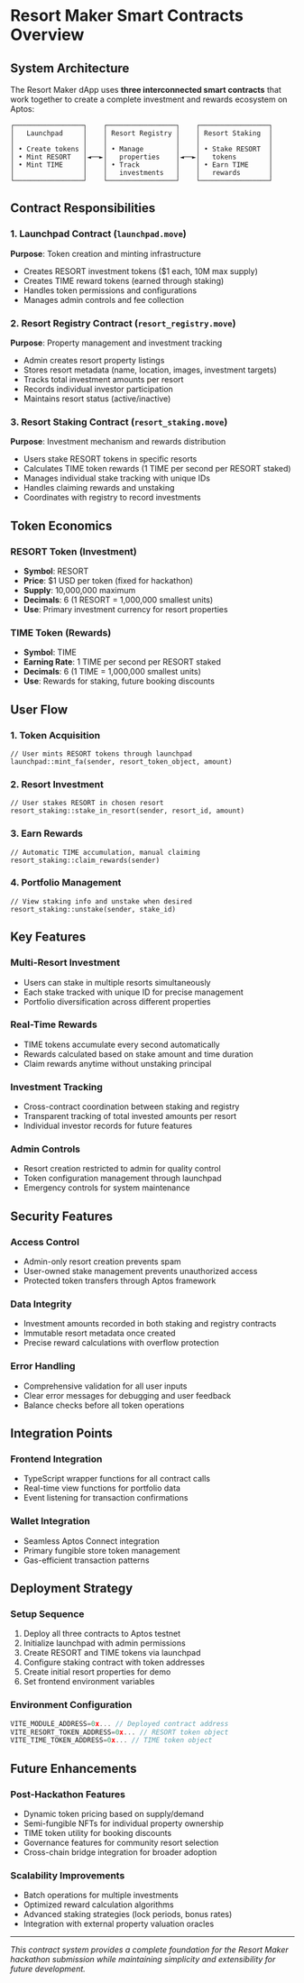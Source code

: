# Resort Maker Smart Contracts Overview

## System Architecture

The Resort Maker dApp uses **three interconnected smart contracts** that work together to create a complete investment and rewards ecosystem on Aptos:

```
┌─────────────────┐    ┌─────────────────┐    ┌─────────────────┐
│   Launchpad     │    │ Resort Registry │    │ Resort Staking  │
│                 │    │                 │    │                 │
│ • Create tokens │    │ • Manage        │    │ • Stake RESORT  │
│ • Mint RESORT   │◄──►│   properties    │◄──►│   tokens        │
│ • Mint TIME     │    │ • Track         │    │ • Earn TIME     │
│                 │    │   investments   │    │   rewards       │
└─────────────────┘    └─────────────────┘    └─────────────────┘
```

## Contract Responsibilities

### 1. Launchpad Contract (`launchpad.move`)

**Purpose**: Token creation and minting infrastructure

- Creates RESORT investment tokens ($1 each, 10M max supply)
- Creates TIME reward tokens (earned through staking)
- Handles token permissions and configurations
- Manages admin controls and fee collection

### 2. Resort Registry Contract (`resort_registry.move`)

**Purpose**: Property management and investment tracking

- Admin creates resort property listings
- Stores resort metadata (name, location, images, investment targets)
- Tracks total investment amounts per resort
- Records individual investor participation
- Maintains resort status (active/inactive)

### 3. Resort Staking Contract (`resort_staking.move`)

**Purpose**: Investment mechanism and rewards distribution

- Users stake RESORT tokens in specific resorts
- Calculates TIME token rewards (1 TIME per second per RESORT staked)
- Manages individual stake tracking with unique IDs
- Handles claiming rewards and unstaking
- Coordinates with registry to record investments

## Token Economics

### RESORT Token (Investment)

- **Symbol**: RESORT
- **Price**: $1 USD per token (fixed for hackathon)
- **Supply**: 10,000,000 maximum
- **Decimals**: 6 (1 RESORT = 1,000,000 smallest units)
- **Use**: Primary investment currency for resort properties

### TIME Token (Rewards)

- **Symbol**: TIME
- **Earning Rate**: 1 TIME per second per RESORT staked
- **Decimals**: 6 (1 TIME = 1,000,000 smallest units)
- **Use**: Rewards for staking, future booking discounts

## User Flow

### 1. Token Acquisition

```move
// User mints RESORT tokens through launchpad
launchpad::mint_fa(sender, resort_token_object, amount)
```

### 2. Resort Investment

```move
// User stakes RESORT in chosen resort
resort_staking::stake_in_resort(sender, resort_id, amount)
```

### 3. Earn Rewards

```move
// Automatic TIME accumulation, manual claiming
resort_staking::claim_rewards(sender)
```

### 4. Portfolio Management

```move
// View staking info and unstake when desired
resort_staking::unstake(sender, stake_id)
```

## Key Features

### Multi-Resort Investment

- Users can stake in multiple resorts simultaneously
- Each stake tracked with unique ID for precise management
- Portfolio diversification across different properties

### Real-Time Rewards

- TIME tokens accumulate every second automatically
- Rewards calculated based on stake amount and time duration
- Claim rewards anytime without unstaking principal

### Investment Tracking

- Cross-contract coordination between staking and registry
- Transparent tracking of total invested amounts per resort
- Individual investor records for future features

### Admin Controls

- Resort creation restricted to admin for quality control
- Token configuration management through launchpad
- Emergency controls for system maintenance

## Security Features

### Access Control

- Admin-only resort creation prevents spam
- User-owned stake management prevents unauthorized access
- Protected token transfers through Aptos framework

### Data Integrity

- Investment amounts recorded in both staking and registry contracts
- Immutable resort metadata once created
- Precise reward calculations with overflow protection

### Error Handling

- Comprehensive validation for all user inputs
- Clear error messages for debugging and user feedback
- Balance checks before all token operations

## Integration Points

### Frontend Integration

- TypeScript wrapper functions for all contract calls
- Real-time view functions for portfolio data
- Event listening for transaction confirmations

### Wallet Integration

- Seamless Aptos Connect integration
- Primary fungible store token management
- Gas-efficient transaction patterns

## Deployment Strategy

### Setup Sequence

1. Deploy all three contracts to Aptos testnet
2. Initialize launchpad with admin permissions
3. Create RESORT and TIME tokens via launchpad
4. Configure staking contract with token addresses
5. Create initial resort properties for demo
6. Set frontend environment variables

### Environment Configuration

```typescript
VITE_MODULE_ADDRESS=0x... // Deployed contract address
VITE_RESORT_TOKEN_ADDRESS=0x... // RESORT token object
VITE_TIME_TOKEN_ADDRESS=0x... // TIME token object
```

## Future Enhancements

### Post-Hackathon Features

- Dynamic token pricing based on supply/demand
- Semi-fungible NFTs for individual property ownership
- TIME token utility for booking discounts
- Governance features for community resort selection
- Cross-chain bridge integration for broader adoption

### Scalability Improvements

- Batch operations for multiple investments
- Optimized reward calculation algorithms
- Advanced staking strategies (lock periods, bonus rates)
- Integration with external property valuation oracles

---

_This contract system provides a complete foundation for the Resort Maker hackathon submission while maintaining simplicity and extensibility for future development._
